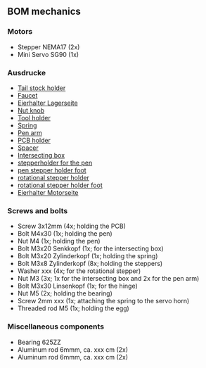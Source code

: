 ## BOM mechanics

### Motors
* Stepper NEMA17 (2x)
* Mini Servo SG90 (1x)

### Ausdrucke
* [Tail stock holder](./assembly/eb77-eh21_bauteil-01-IMG_4891.JPG)
* [Faucet](./assembly/eb77-eh21_bauteil-02-IMG_4895.JPG)
* [Eierhalter Lagerseite](./assembly/eb77-eh21_bauteil-03-IMG_4907.JPG)
* [Nut knob](./assembly/eb77-eh21_bauteil-04-IMG_4899.JPG)
* [Tool holder](./assembly/eb77-eh21_bauteil-05-IMG_4897.JPG)
* [Spring](./assembly/eb77-eh21_bauteil-06-IMG_4902.JPG)
* [Pen arm](./assembly/eb77-eh21_bauteil-07-IMG_4900.JPG)
* [PCB holder](./assembly/eb77-eh21_bauteil-08-IMG_4901.JPG)
* [Spacer](./assembly/eb77-eh21_bauteil-09-IMG_4905.JPG)
* [Intersecting box](./assembly/eb77-eh21_bauteil-10-IMG_4889.JPG)
* [stepperholder for the pen](./assembly/eb77-eh21_bauteil-11-IMG_4884.JPG)
* [pen stepper holder foot](./assembly/eb77-eh21_bauteil-12-IMG_4893.JPG)
* [rotational stepper holder](./assembly/eb77-eh21_bauteil-13-IMG_4885.JPG)
* [rotational stepper holder foot](./assembly/eb77-eh21_bauteil-14-IMG_4894.JPG)
* [Eierhalter Motorseite](./assembly/eb77-eh21_bauteil-15-IMG_4910.JPG)

### Screws and bolts
* Screw 3x12mm (4x; holding the PCB)
* Bolt M4x30 (1x; holding the pen)
* Nut M4 (1x; holding the pen)
* Bolt M3x20 Senkkopf (1x; for the intersecting box)
* Bolt M3x20 Zylinderkopf (1x; holding the spring)
* Bolt M3x8 Zylinderkopf (8x; holding the steppers)
* Washer xxx (4x; for the rotational stepper)
* Nut M3 (3x; 1x for the intersecting box and 2x for the pen arm)
* Bolt M3x30 Linsenkopf (1x; for the hinge)
* Nut M5 (2x; holding the bearing)
* Screw 2mm xxx (1x; attaching the spring to the servo horn)
* Threaded rod M5 (1x; holding the egg)

### Miscellaneous components
* Bearing 625ZZ
* Aluminum rod 6mmm, ca. xxx cm (2x)
* Aluminum rod 6mmm, ca. xxx cm (2x)
